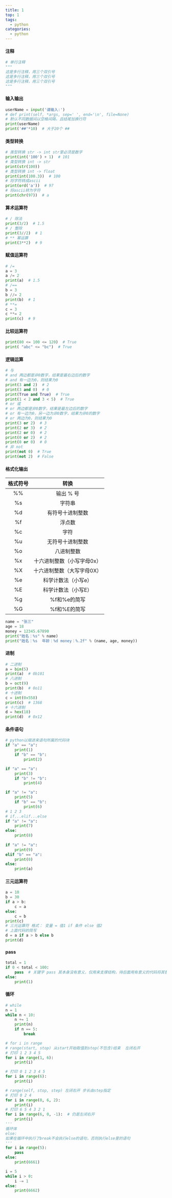 ```yaml
---
title: 1
top: 1
tags:
  - python
categories:
  - python
---
```


<h4>注释</h4>

```python
# 单行注释
"""
这是多行注释，用三个双引号
这是多行注释，用三个双引号 
这是多行注释，用三个双引号
"""
```

<h4>输入输出</h4>

```python
userName = input('请输入:')
# def print(self, *args, sep=' ', end='\n', file=None)
# 默认不同数据间以空格间隔，且结尾加换行符
print(userName)
print('##'*10)  # 大于20个 ##
```

<h4>类型转换</h4>

```python
# 类型转换 str -> int str里必须是数字
print(int('100') + 1)  # 101
# 类型转换 int -> str
print(str(100))
# 类型转换 int -> float
print(int(100.3))  # 100
# 将字符转成ascii
print(ord('a'))  # 97
# 将ascii转为字符
print(chr(97))  # a
```

<h4>算术运算符</h4>

```python
# / 除法
print(3/2)  # 1.5
# / 整除
print(3//2)  # 1
# ** 幂运算
print(3**2)  # 9
```

<h4>赋值运算符</h4>

```python
# /=
a = 3
a /= 2
print(a)  # 1.5
# /==
b = 3
b //= 2
print(b)  # 1
# **=
c = 3
c **= 2
print(c)  # 9
```

<h4>比较运算符</h4>

```python
print(80 <= 100 <= 120)  # True
print( "abc" <= "bc")  # True
```

<h4>逻辑运算</h4>

```python
# 与
# and 两边都是非0数字，结果是最右边后的数字
# and 有一边为0，则结果为0
print(3 and 2)  # 2
print(3 and 0)  # 0
print(True and True)  # True
print(1 < 2 and 3 < 5)  # True
# or 或
# or 两边都是非0数字，结果是最左边后的数字
# or 有一边为0，另一边为非0数字，结果为非0的数字
# or 两边为0，则结果为0
print(3 or 2)  # 3
print(2 or 3)  # 2
print(2 or 0)  # 2
print(0 or 2)  # 2
print(0 or 0)  # 0
# 非 not
print(not 0)  # True
print(not 2)  # False
```

<h4>格式化输出</h4>

| 格式符号 |            转换            |
| :------: | :------------------------: |
|    %%    |         输出 % 号          |
|    %s    |           字符串           |
|    %d    |      有符号十进制整数      |
|    %f    |           浮点数           |
|    %c    |            字符            |
|    %u    |      无符号十进制整数      |
|    %o    |         八进制整数         |
|    %x    | 十六进制整数（小写字母0x） |
|    %X    | 十六进制整数（大写字母0X） |
|    %e    |    科学计数法（小写e）     |
|    %E    |    科学计数法（小写E）     |
|    %g    |        %f和%e的简写        |
|    %G    |        %f和%E的简写        |

```python
name = "张三"
age = 18
money = 12345.67890
print("姓名：%s" % name)
print("姓名：%s  年龄：%d money：%.2f" % (name, age, money))
```

<h4>进制</h4>

```python
# 二进制
a = bin(5)
print(a)  # 0b101
# 八进制
b = oct(9)
print(b)  # 0o11
# 十进制
c = int(0x558)
print(c)  # 1368
# 十六进制
d = hex(18)
print(d)  # 0x12
```

<h4>条件语句</h4>

```python
# python以缩进来语句所属的代码块
if "a" == "a":
    print(1)
    if "b" == "b":
        print(2)

if "a" == "a":
    print(3)
    if "b" != "b":
        print(4)

if "a" != "a":
    print(5)
    if "b" == "b":
        print(6)
# 1 2 3
# if...elif...else
if "a" != "a":
    print(7)
else:
    print(8)
    
if "a" != "a":
    print(9)
elif "b" == "a":
    print(0)
else:
    print(a)
```

<h4>三元运算符</h4>

```python
a = 10
b = 30
if a > b:
    c = a
else:
    c = b
print(c)
# 三元运算符 格式： 变量 = 值1 if 条件 else 值2
# 上面代码的简写
d = a if a > b else b
print(d)
```

<h4>pass</h4>

```python
total = 1
if 0 < total < 100:
    pass  # 关键字 pass 其本身没有意义，仅用来支撑结构，待后面用有意义的代码将其替代
else:
    print(1)
```

<h4>循环</h4>

```python
# while
n = 1
while n < 10:
    n += 1
    print(n)
    if n == 5:
        break

# for i in range
# range(start, stop) 从start开始取值到stop(不包含)结束  左闭右开
# 打印 1 2 3 4 5
for i in range(1, 6):
    print(i)

# 打印 0 1 2 3 4 5
for i in range(6):
    print(i)

# range(self, stop, step) 左闭右开 步长由step指定
# 打印 0 2 4
for i in range(0, 6, 2):
    print(i)
# 打印 6 5 4 3 2 1
for i in range(6, 0, -1):  # 仍是左闭右开
    print(i)
'''
循环体
else:
如果在循环中执行了break不会执行else的语句，否则执行else里的语句
'''
for i in range(5):
    pass
else:
    print(6661)

i = 5
while i > 0:
    i -= 1
else:
    print(6662)
```

